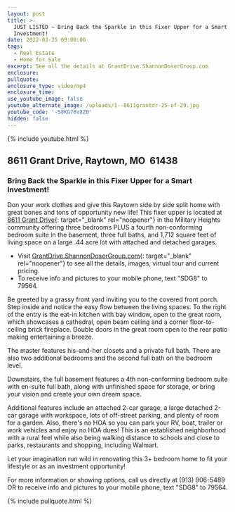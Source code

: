 ```yaml
---
layout: post
title: >-
  JUST LISTED ~ Bring Back the Sparkle in this Fixer Upper for a Smart
  Investment!
date: 2022-03-25 09:00:00
tags:
  - Real Estate
  - Home for Sale
excerpt: See all the details at GrantDrive.ShannonDoserGroup.com
enclosure:
pullquote:
enclosure_type: video/mp4
enclosure_time:
use_youtube_image: false
youtube_alternate_image: /uploads/1--8611grantdr-25-of-29.jpg
youtube_code: '-58KG70v8Z0'
hidden: false
---
```

{% include youtube.html %}

## 8611 Grant Drive, Raytown, MO&nbsp; 61438

### Bring Back the Sparkle in this Fixer Upper for a Smart Investment\!

Don your work clothes and give this Raytown side by side split home with great bones and tons of opportunity new life\! This fixer upper is located at [8611 Grant Drive](http://GrantDrive.ShannonDoserGroup.com){: target="_blank" rel="noopener"} in the Military Heights community offering three bedrooms PLUS a fourth non-conforming bedroom suite in the basement, three full baths, and 1,712 square feet of living space on a large .44 acre lot with attached and detached garages.

* Visit [GrantDrive.ShannonDoserGroup.com](http://GrantDrive.ShannonDoserGroup.com){: target="_blank" rel="noopener"}&nbsp;to see all the details, images, virtual tour and current pricing.
* To receive info and pictures to your mobile phone, text "SDG8" to 79564.

Be greeted by a grassy front yard inviting you to the covered front porch. Step inside and notice the easy flow between the living spaces. To the right of the entry is the eat-in kitchen with bay window, open to the great room, which showcases a cathedral, open beam ceiling and a corner floor-to-ceiling brick fireplace. Double doors in the great room open to the rear patio making entertaining a breeze.

The master features his-and-her closets and a private full bath. There are also two additional bedrooms and the second full bath on the bedroom level.

Downstairs, the full basement features a 4th non-conforming bedroom suite with en-suite full bath, along with unfinished space for storage, or bring your vision and create your own dream space.

Additional features include an attached 2-car garage, a large detached 2-car garage with workspace, lots of off-street parking, and plenty of room for a garden. Also, there's no HOA so you can park your RV, boat, trailer or work vehicles and enjoy no HOA dues\! This is an established neighborhood with a rural feel while also being walking distance to schools and close to parks, restaurants and shopping, including Walmart.

Let your imagination run wild in renovating this 3+ bedroom home to fit your lifestyle or as an investment opportunity\!

For more information or showing options, call us directly at (913) 906-5489 OR to receive info and pictures to your mobile phone, text "SDG8" to 79564.

{% include pullquote.html %}
